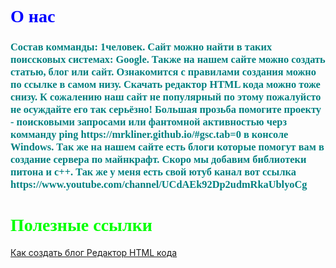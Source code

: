 <h1 style="font-family: Tahoma; color: blue">О нас</h1>
<h3 style="font-family: Tahoma; color: teal">Состав комманды: 1человек.
Сайт можно найти в таких поиссковых системах: Google.
Также на нашем сайте можно создать статью, блог или сайт. Ознакомится с правилами создания можно по ссылке в самом низу.
Скачать редактор HTML кода можно тоже снизу.
К сожалению наш сайт не популярный по этому пожалуйсто не осуждайте его так серьёзно!
Большая прозьба помогите проекту - поисковыми запросами или фантомной активностью черз комманду ping https://mrkliner.github.io/#gsc.tab=0
в консоле Windows. Так же на нашем сайте есть блоги которые помогут вам в создание сервера по майнкрафт. Скоро мы добавим библиотеки питона
и с++. Так же у меня есть свой ютуб канал вот ссылка https://www.youtube.com/channel/UCdAEk92Dp2udmRkaUblyoCg</h3>
<h1 style="font-family: Tahoma; color: lime;">Полезные ссылки</h1>
<a href="https://mrkliner.github.io/HowBlog">Как создать блог
<a href="https://mrkliner.github.io/HTML_editor.exe">Редактор HTML кода
